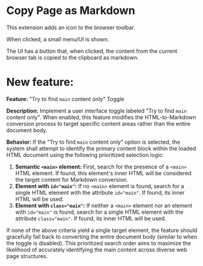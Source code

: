 # Copy Page as Markdown

This extension adds an icon to the browser toolbar.

When clicked, a small menu/UI is shown.

The UI has a button that, when clicked, the content from the current browser tab is copied to the
clipboard as markdown.

# New feature:

__Feature:__ "Try to find `main` content only" Toggle

__Description:__ Implement a user interface toggle labeled "Try to find `main` content only". When enabled, this feature modifies the HTML-to-Markdown conversion process to target specific content areas rather than the entire document body.

__Behavior:__ If the "Try to find `main` content only" option is selected, the system shall attempt to identify the primary content block within the loaded HTML document using the following prioritized selection logic:

1. __Semantic `<main>` element:__ First, search for the presence of a `<main>` HTML element. If found, this element's inner HTML will be considered the target content for Markdown conversion.
2. __Element with `id="main"`:__ If no `<main>` element is found, search for a single HTML element with the attribute `id="main"`. If found, its inner HTML will be used.
3. __Element with `class="main"`:__ If neither a `<main>` element nor an element with `id="main"` is found, search for a single HTML element with the attribute `class="main"`. If found, its inner HTML will be used.

If none of the above criteria yield a single target element, the feature should gracefully fall back to converting the entire document body (similar to when the toggle is disabled). This prioritized search order aims to maximize the likelihood of accurately identifying the main content across diverse web page structures.

